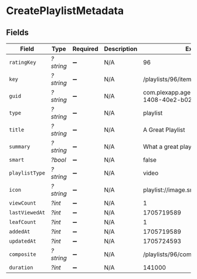 # CreatePlaylistMetadata


## Fields

| Field                                                          | Type                                                           | Required                                                       | Description                                                    | Example                                                        |
| -------------------------------------------------------------- | -------------------------------------------------------------- | -------------------------------------------------------------- | -------------------------------------------------------------- | -------------------------------------------------------------- |
| `ratingKey`                                                    | *?string*                                                      | :heavy_minus_sign:                                             | N/A                                                            | 96                                                             |
| `key`                                                          | *?string*                                                      | :heavy_minus_sign:                                             | N/A                                                            | /playlists/96/items                                            |
| `guid`                                                         | *?string*                                                      | :heavy_minus_sign:                                             | N/A                                                            | com.plexapp.agents.none://a2f92937-1408-40e2-b022-63a8a9377e55 |
| `type`                                                         | *?string*                                                      | :heavy_minus_sign:                                             | N/A                                                            | playlist                                                       |
| `title`                                                        | *?string*                                                      | :heavy_minus_sign:                                             | N/A                                                            | A Great Playlist                                               |
| `summary`                                                      | *?string*                                                      | :heavy_minus_sign:                                             | N/A                                                            | What a great playlist                                          |
| `smart`                                                        | *?bool*                                                        | :heavy_minus_sign:                                             | N/A                                                            | false                                                          |
| `playlistType`                                                 | *?string*                                                      | :heavy_minus_sign:                                             | N/A                                                            | video                                                          |
| `icon`                                                         | *?string*                                                      | :heavy_minus_sign:                                             | N/A                                                            | playlist://image.smart                                         |
| `viewCount`                                                    | *?int*                                                         | :heavy_minus_sign:                                             | N/A                                                            | 1                                                              |
| `lastViewedAt`                                                 | *?int*                                                         | :heavy_minus_sign:                                             | N/A                                                            | 1705719589                                                     |
| `leafCount`                                                    | *?int*                                                         | :heavy_minus_sign:                                             | N/A                                                            | 1                                                              |
| `addedAt`                                                      | *?int*                                                         | :heavy_minus_sign:                                             | N/A                                                            | 1705719589                                                     |
| `updatedAt`                                                    | *?int*                                                         | :heavy_minus_sign:                                             | N/A                                                            | 1705724593                                                     |
| `composite`                                                    | *?string*                                                      | :heavy_minus_sign:                                             | N/A                                                            | /playlists/96/composite/1705724593                             |
| `duration`                                                     | *?int*                                                         | :heavy_minus_sign:                                             | N/A                                                            | 141000                                                         |